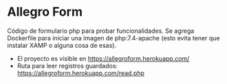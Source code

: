 # Allegro Form
Código de formulario php para probar funcionalidades.
Se agrega Dockerfile para iniciar una imagen de php:7.4-apache (esto evita tener que instalar XAMP o alguna cosa de esas).

- El proyecto es visible en https://allegroform.herokuapp.com/
- Ruta para leer registros guardados: https://allegroform.herokuapp.com/read.php
